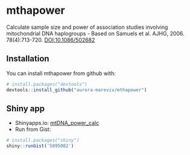 mthapower
=========

Calculate sample size and power of association studies involving mitochondrial DNA haplogroups - Based on Samuels et al. AJHG, 2006. 78(4):713-720. [DOI:10.1086/502682](https://www.ncbi.nlm.nih.gov/pmc/PMC1424681)

Installation
------------

You can install mthapower from github with:

``` r
# install.packages("devtools")
devtools::install_github("aurora-mareviv/mthapower")
```

Shiny app
---------

-   Shinyapps.io: [mtDNA\_power\_calc](https://aurora.shinyapps.io/mtDNA_power_calc/)
-   Run from Gist:

``` r
# install.packages("shiny")
shiny::runGist('5895082')
```
